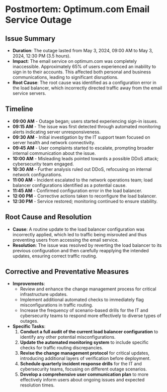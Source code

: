 # Postmortem: Optimum.com Email Service Outage

## Issue Summary
- **Duration**: The outage lasted from May 3, 2024, 09:00 AM to May 3, 2024, 12:30 PM (3.5 hours).
- **Impact**: The email service on optimum.com was completely inaccessible. Approximately 65% of users experienced an inability to sign in to their accounts. This affected both personal and business communications, leading to significant disruptions.
- **Root Cause**: The root cause was identified as a configuration error in the load balancer, which incorrectly directed traffic away from the email service servers.

## Timeline
- **09:00 AM** - Outage began; users started experiencing sign-in issues.
- **09:15 AM** - The issue was first detected through automated monitoring alerts indicating server unresponsiveness.
- **09:30 AM** - Initial investigation by the IT support team focused on server health and network connectivity.
- **09:45 AM** - User complaints started to escalate, prompting broader internal communication about the issue.
- **10:00 AM** - Misleading leads pointed towards a possible DDoS attack; cybersecurity team engaged.
- **10:30 AM** - Further analysis ruled out DDoS, refocusing on internal network configurations.
- **11:00 AM** - Incident escalated to the network operations team; load balancer configurations identified as a potential cause.
- **11:45 AM** - Confirmed configuration error in the load balancer.
- **12:00 PM** - Corrective actions taken to reconfigure the load balancer.
- **12:30 PM** - Service restored; monitoring continued to ensure stability.

## Root Cause and Resolution
- **Cause**: A routine update to the load balancer configuration was incorrectly applied, which led to traffic being misrouted and thus preventing users from accessing the email service.
- **Resolution**: The issue was resolved by reverting the load balancer to its previous configuration and then carefully reapplying the intended updates, ensuring correct traffic routing.

## Corrective and Preventative Measures
- **Improvements**:
  - Review and enhance the change management process for critical infrastructure updates.
  - Implement additional automated checks to immediately flag misconfigurations in traffic routing.
  - Increase the frequency of scenario-based drills for the IT and cybersecurity teams to respond more effectively to diverse types of outages.
- **Specific Tasks**:
  1. **Conduct a full audit of the current load balancer configuration** to identify any other potential misconfigurations.
  2. **Update the automated monitoring system** to include specific checks for traffic routing discrepancies.
  3. **Revise the change management protocol** for critical updates, introducing additional layers of verification before deployment.
  4. **Schedule quarterly incident response drills** for the IT and cybersecurity teams, focusing on different outage scenarios.
  5. **Develop a comprehensive user communication plan** to more effectively inform users about ongoing issues and expected resolution times.
